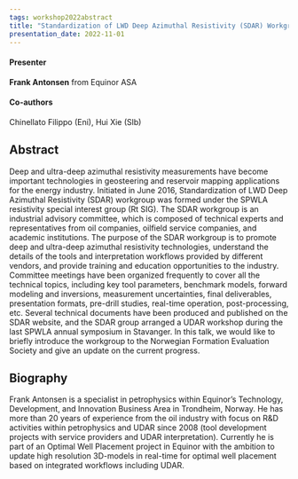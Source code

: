 ```yaml
---
tags: workshop2022abstract
title: "Standardization of LWD Deep Azimuthal Resistivity (SDAR) Workgroup Update (Frank Antonsen, Equinor ASA)"
presentation_date: 2022-11-01
---
```

#### Presenter
**Frank Antonsen** from Equinor ASA
#### Co-authors
Chinellato Filippo (Eni), Hui Xie (Slb)
## Abstract
Deep and ultra-deep azimuthal resistivity measurements have become important technologies in geosteering and reservoir mapping applications for the energy industry. Initiated in June 2016, Standardization of LWD Deep Azimuthal Resistivity (SDAR) workgroup was formed under the SPWLA resistivity special interest group (Rt SIG). The SDAR workgroup is an industrial advisory committee, which is composed of technical experts and representatives from oil companies, oilfield service companies, and academic institutions. The purpose of the SDAR workgroup is to promote deep and ultra-deep azimuthal resistivity technologies, understand the details of the tools and interpretation workflows provided by different vendors, and provide training and education opportunities to the industry. Committee meetings have been organized frequently to cover all the technical topics, including key tool parameters, benchmark models, forward modeling and inversions, measurement uncertainties, final deliverables, presentation formats, pre-drill studies, real-time operation, post-processing, etc. Several technical documents have been produced and published on the SDAR website, and the SDAR group arranged a UDAR workshop during the last SPWLA annual symposium in Stavanger. In this talk, we would like to briefly introduce the workgroup to the Norwegian Formation Evaluation Society and give an update on the current progress.
## Biography
Frank Antonsen is a specialist in petrophysics within Equinor’s Technology, Development, and Innovation Business Area in Trondheim, Norway. He has more than 20 years of experience from the oil industry with focus on R&D activities within petrophysics and UDAR since 2008 (tool development projects with service providers and UDAR interpretation). Currently he is part of an Optimal Well Placement project in Equinor with the ambition to update high resolution 3D-models in real-time for optimal well placement based on integrated workflows including UDAR.